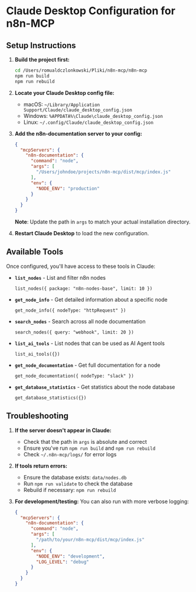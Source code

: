 # Claude Desktop Configuration for n8n-MCP

## Setup Instructions

1. **Build the project first:**
   ```bash
   cd /Users/romualdczlonkowski/Pliki/n8n-mcp/n8n-mcp
   npm run build
   npm run rebuild
   ```

2. **Locate your Claude Desktop config file:**
   - macOS: `~/Library/Application Support/Claude/claude_desktop_config.json`
   - Windows: `%APPDATA%\Claude\claude_desktop_config.json`
   - Linux: `~/.config/Claude/claude_desktop_config.json`

3. **Add the n8n-documentation server to your config:**
   ```json
   {
     "mcpServers": {
       "n8n-documentation": {
         "command": "node",
         "args": [
           "/Users/johndoe/projects/n8n-mcp/dist/mcp/index.js"
         ],
         "env": {
           "NODE_ENV": "production"
         }
       }
     }
   }
   ```

   **Note**: Update the path in `args` to match your actual installation directory.

4. **Restart Claude Desktop** to load the new configuration.

## Available Tools

Once configured, you'll have access to these tools in Claude:

- **`list_nodes`** - List and filter n8n nodes
  ```
  list_nodes({ package: "n8n-nodes-base", limit: 10 })
  ```

- **`get_node_info`** - Get detailed information about a specific node
  ```
  get_node_info({ nodeType: "httpRequest" })
  ```

- **`search_nodes`** - Search across all node documentation
  ```
  search_nodes({ query: "webhook", limit: 20 })
  ```

- **`list_ai_tools`** - List nodes that can be used as AI Agent tools
  ```
  list_ai_tools({})
  ```

- **`get_node_documentation`** - Get full documentation for a node
  ```
  get_node_documentation({ nodeType: "slack" })
  ```

- **`get_database_statistics`** - Get statistics about the node database
  ```
  get_database_statistics({})
  ```

## Troubleshooting

1. **If the server doesn't appear in Claude:**
   - Check that the path in `args` is absolute and correct
   - Ensure you've run `npm run build` and `npm run rebuild`
   - Check `~/.n8n-mcp/logs/` for error logs

2. **If tools return errors:**
   - Ensure the database exists: `data/nodes.db`
   - Run `npm run validate` to check the database
   - Rebuild if necessary: `npm run rebuild`

3. **For development/testing:**
   You can also run with more verbose logging:
   ```json
   {
     "mcpServers": {
       "n8n-documentation": {
         "command": "node",
         "args": [
           "/path/to/your/n8n-mcp/dist/mcp/index.js"
         ],
         "env": {
           "NODE_ENV": "development",
           "LOG_LEVEL": "debug"
         }
       }
     }
   }
   ```